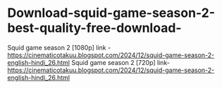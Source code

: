 # Download-squid-game-season-2-best-quality-free-download-
Squid game season 2 [1080p] link - https://cinematicotakuu.blogspot.com/2024/12/squid-game-season-2-english-hindi_26.html
Squid game season 2 [720p] link- https://cinematicotakuu.blogspot.com/2024/12/squid-game-season-2-english-hindi_26.html
